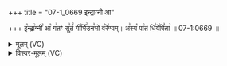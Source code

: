 +++
title = "07-1_0669 इन्द्राग्नी आ"

+++
इ꣡न्द्रा꣢ग्नी꣣ आ꣡ ग꣢तꣳ सु꣣तं꣢ गी꣣र्भि꣢उन꣣भो व꣡रे꣢ण्यम्। अ꣣स्य꣡ पा꣢तं धि꣣ये꣢षि꣣ता꣢ ॥ 07-1:0669 ॥

<details><summary>मूलम् (VC)</summary>

इ꣡न्द्रा꣢ग्नी꣣ आ꣡ ग꣢तꣳ सु꣣तं꣢ गी꣣र्भि꣢꣫र्न꣣भो व꣡रे꣢ण्यम् । अ꣣स्य꣡ पा꣢तं धि꣣ये꣢षि꣣ता꣢ ॥६६९॥
</details>

<details><summary>विस्वर-मूलम् (VC)</summary>

इन्द्राग्नी आ गतꣳ सुतं गीर्भिर्नभो वरेण्यम् । अस्य पातं धियेषिता ॥६६९॥
</details>